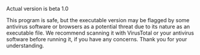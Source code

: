 Actual version is beta 1.0

This program is safe, but the executable version may be flagged by some antivirus software or browsers as a potential threat due to its nature as an executable file. We recommend scanning it with VirusTotal or your antivirus software before running it, if you have any concerns. Thank you for your understanding.
